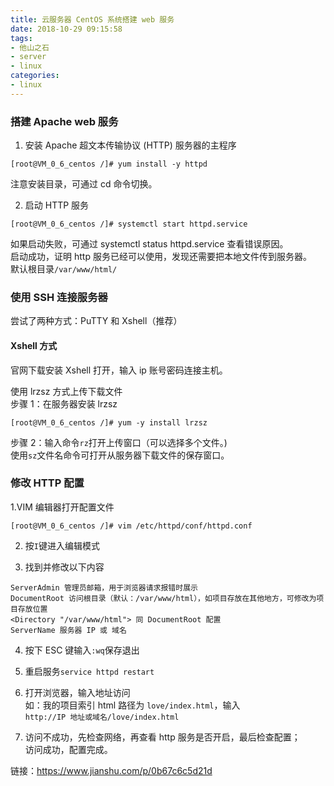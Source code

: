 ```yaml
---
title: 云服务器 CentOS 系统搭建 web 服务
date: 2018-10-29 09:15:58
tags:
- 他山之石
- server
- linux
categories:
- linux
---
```


### 搭建 Apache web 服务

1. 安装 Apache 超文本传输协议 (HTTP) 服务器的主程序
```
[root@VM_0_6_centos /]# yum install -y httpd
```
注意安装目录，可通过 cd 命令切换。

2. 启动 HTTP 服务
```
[root@VM_0_6_centos /]# systemctl start httpd.service 
```
如果启动失败，可通过 systemctl status httpd.service 查看错误原因。  
启动成功，证明 http 服务已经可以使用，发现还需要把本地文件传到服务器。  
默认根目录`/var/www/html/`  

### 使用 SSH 连接服务器

尝试了两种方式：PuTTY 和 Xshell（推荐）
#### Xshell 方式
官网下载安装 Xshell 打开，输入 ip 账号密码连接主机。

使用 lrzsz 方式上传下载文件  
步骤 1：在服务器安装 lrzsz  
```
[root@VM_0_6_centos /]# yum -y install lrzsz
```
步骤 2：输入命令`rz`打开上传窗口（可以选择多个文件。)  
使用`sz`文件名命令可打开从服务器下载文件的保存窗口。  

### 修改 HTTP 配置
1.VIM 编辑器打开配置文件
```
[root@VM_0_6_centos /]# vim /etc/httpd/conf/httpd.conf
```
2. 按`I`键进入编辑模式

3. 找到并修改以下内容
```
ServerAdmin 管理员邮箱，用于浏览器请求报错时展示
DocumentRoot 访问根目录（默认：/var/www/html），如项目存放在其他地方，可修改为项目存放位置
<Directory "/var/www/html"> 同 DocumentRoot 配置
ServerName 服务器 IP 或 域名 
```
4. 按下 ESC 键输入`:wq`保存退出

5. 重启服务`service httpd restart`

6. 打开浏览器，输入地址访问  
如：我的项目索引 html 路径为 `love/index.html`，输入  
`http://IP 地址或域名/love/index.html`
  
7. 访问不成功，先检查网络，再查看 http 服务是否开启，最后检查配置；  
访问成功，配置完成。  

链接：https://www.jianshu.com/p/0b67c6c5d21d
